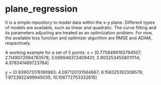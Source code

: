# plane_regression
It is a simple repository to model data within the x-y plane. Different types of models are available, such as linear and quadratic.
The curve fitting and its parameters adjusting are treated as an optimization problem. For now, the available loss function and optimizer
algorithm are RMSE and ADAM, respectively. 

A working example for a set of 5 points: 
x = [0.7758499193794507; 2.1149072994783578; 3.069946372409401; 3.9032534558011114; 4.978341489723784]

y = [0.939073176190983; 4.087120131564667; 6.158325192308579; 7.9723922499945035; 10.106772753332615]
